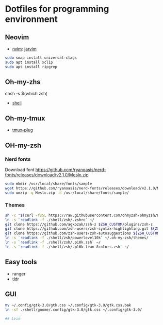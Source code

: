 # Dotfiles for programming environment

## Neovim

- [nvim](./nvim): [jarvim](https://github.com/glepnir/jarvim)

```bash
sudo snap install universal-ctags
sudo apt install xclip
sudo apt install ripgrep
```
## Oh-my-zhs
chsh -s $(which zsh)
- [shell](./shell)

## Oh-my-tmux

- [tmux-plug](./tmux-plug)

## OH-my-zsh
### Nerd fonts
Download font https://github.com/ryanoasis/nerd-fonts/releases/download/v2.1.0/Meslo.zip
```bash
sudo mkdir /usr/local/share/fonts/sample
wget https://github.com/ryanoasis/nerd-fonts/releases/download/v2.1.0/Meslo.zip
sudo unzip -q Meslo.zip -d /usr/local/share/fonts/sample/
```

### Themes
```bash
sh -c "$(curl -fsSL https://raw.githubusercontent.com/ohmyzsh/ohmyzsh/master/tools/install.sh)"
ln -s `readlink -f ./shell/zsh/.zshrc` ~/
git clone https://github.com/agkozak/zsh-z $ZSH_CUSTOM/plugins/zsh-z
git clone https://github.com/zsh-users/zsh-syntax-highlighting.git ${ZSH_CUSTOM:-~/.oh-my-zsh/custom}/plugins/zsh-syntax-highlighting
git clone https://github.com/zsh-users/zsh-autosuggestions ${ZSH_CUSTOM:-~/.oh-my-zsh/custom}/plugins/zsh-autosuggestions
ln -s `readlink -f ./shell/zsh/powerlevel10k` ~/.oh-my-zsh/themes/
ln -s `readlink -f ./shell/zsh/.p10k.zsh` ~/
ln -s `readlink -f ./shell/zsh/.p10k-lean-8colors.zsh` ~/
```

## Easy tools
- ranger
- tldr

## GUI
```bash
mv ~/.config/gtk-3.0/gtk.css ~/.config/gtk-3.0/gtk.css.bak
ln -sf ./shell/gnome/.config/gtk-3.0/gtk.css ~/.config/gtk-3.0/

## Lvim
```
